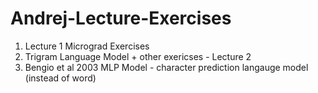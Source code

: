 # Andrej-Lecture-Exercises

1. Lecture 1 Micrograd Exercises
2. Trigram Language Model + other exericses - Lecture 2 
3. Bengio et al 2003 MLP Model - character prediction langauge model (instead of word)
